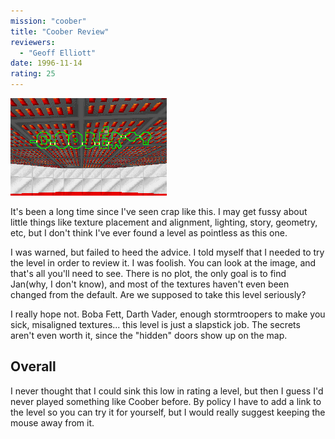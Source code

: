 ```yaml
---
mission: "coober"
title: "Coober Review"
reviewers: 
  - "Geoff Elliott"
date: 1996-11-14
rating: 25
---
```


![Coober screenshot](./coober.png "Coober: what you see is what you get. I can't even come up with something funny to say.")

It's been a long time since I've seen crap like this. I may get fussy about little things like texture placement and alignment, lighting, story, geometry, etc, but I don't think I've ever found a level as pointless as this one.

I was warned, but failed to heed the advice. I told myself that I needed to try the level in order to review it. I was foolish. You can look at the image, and that's all you'll need to see. There is no plot, the only goal is to find Jan(why, I don't know), and most of the textures haven't even been changed from the default. Are we supposed to take this level seriously?

I really hope not. Boba Fett, Darth Vader, enough stormtroopers to make you sick, misaligned textures... this level is just a slapstick job. The secrets aren't even worth it, since the "hidden" doors show up on the map.

## Overall

I never thought that I could sink this low in rating a level, but then I guess I'd never played something like Coober before. By policy I have to add a link to the level so you can try it for yourself, but I would really suggest keeping the mouse away from it.